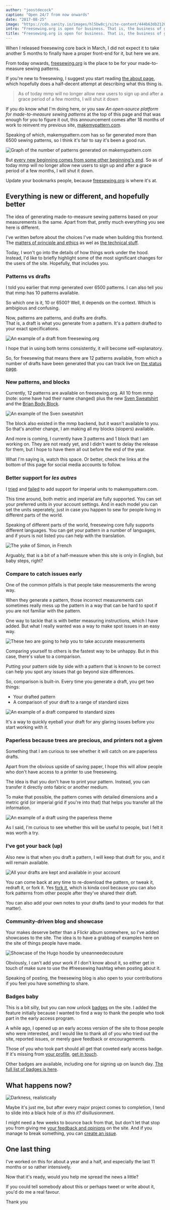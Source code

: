 ```yaml
---
author: "joostdecock"
caption: "Open 24/7 from now onwards"
date: "2017-08-25"
image: "https://cdn.sanity.io/images/hl5bw8cj/site-content/444b63db2120d50eb52004b2017c992624bbb66e-2000x1333.jpg"
intro: "Freesewing.org is open for business. That is, the business of giving away free sewing patterns [Nicht übersetzt]"
title: "Freesewing.org is open for business. That is, the business of giving away free sewing patterns [Nicht übersetzt]"
---
```


When I released freesewing core back in March, 
I did not expect it to take another 5 months to finally have a proper front-end for it, 
but here we are.

From today onwards, 
[freesewing.org](https://freesewing.org/) 
is the place to be for your made-to-measure sewing patterns.

If you're new to freesewing, 
I suggest you start reading [the about page](/about/), 
which hopefully does a half-decent attempt at describing what this thing is.

> As of today mmp will no longer allow new users to sign up and after a grace period of a few months, I will shut it down

If you do know what I'm doing here, 
or you saw *An open-source platform for made-to-measure sewing patterns* 
at the top of this page and that was enough for you to figure it out, 
this announcement comes after 18 months of work to reinvent my previous site, 
[makemypattern.com](https://makemypattern.com/).

Speaking of which, 
makemypattern.com has so far generated more than 6500 sewing patterns, 
so I think it's fair to say it's been a good run. 

![Graph of the number of patterns generated on makemypattern.com](https://posts.freesewing.org/uploads/mmp_patterns_82c2056938.png)

But [every new beginning comes from some other beginning's end](https://www.youtube.com/watch?v=xGytDsqkQY8). 
So as of today mmp will no longer allow new users to sign up 
and after a grace period of a few months, I will shut it down. 

Update your bookmarks people, 
because [freesewing.org](https://freesewing.org/) is where it's at.

## Everything is new or different, and hopefully better

The idea of generating made-to-measure sewing patterns based on your measurements is the same. 
Apart from that, pretty much everything you see here is different.

I've written before about the choices I've made when building this frontend. 
The [matters of principle and ethics](/en/blog/privacy-choices/) 
as wel as [the technical stuff](/en/blog/freesewing-goes-jamstack/).

Today, I won't go into the details of how things work under the hood. 
Instead, I'd like to briefly highlight some of the most significant changes for the users of the site. Hopefully, that includes you.

### Patterns vs drafts

I told you earlier that mmp generated over 6500 patterns. 
I can also tell you that mmp has 10 patterns available.

So which one is it, 10 or 6500? 
Well, it depends on the context. Which is ambigious and confusing.

Now, patterns are patterns, and drafts are drafts.  
That is, a draft is what you generate from a pattern. It's a pattern drafted to your exact specifications.

![An example of a draft from freesewing.org](https://posts.freesewing.org/uploads/draft_sample_7e92caf0d6.svg)

I hope that in using both terms consistently, it will become self-explanatory.

So, for freesewing that means there are 12 patterns available, 
from which a number of drafts have been generated that you can track live on 
[the status page](/status).

### New patterns, and blocks

Currently, 12 patterns are available on freesewing.org. 
All 10 from mmp (note: some have had their name changed) 
plus the new [Sven Sweatshirt](/patterns/sven) and the [Brian Body Block](/patterns/brian).

![An example of the Sven sweatshirt](https://posts.freesewing.org/uploads/sven_b189ad1368.jpg)

The block also existed in the mmp backend, but it wasn't available to you. 
So that's another change, I am making all my blocks (slopers) available.

And more is coming, I currently have 3 patterns and 1 block that I am working on. 
They are not ready yet, and I didn't want to delay the release for them, 
but I hope to have them all out before the end of the year.

What I'm saying is, watch this space. 
Or better, check the links at the bottom of this page for social media accounts to follow.

### Better support for *les autres* 

I [tried](https://makemypattern.com/blog/imperial-units-have-been-spotted-and-they-might-break-things)
and [failed](https://makemypattern.com/blog/imperial-units-not-worth-it) to add support for imperial units to makemypattern.com.

This time around, both metric and imperial are fully supported. You can set your preferred units in your account settings.
And in each model you can set the units seperately, just in case you happen to sew for people living in different parts of the world.

Speaking of different parts of the world, freesewing core fully supports different languages. 
You can get your pattern in a number of languages, and if yours is not listed you can help with the translation.

![The yoke of Simon, in French](https://posts.freesewing.org/uploads/yoke_7555f8616c.svg)

Arguably, that is a bit of a half-measure when this site is only in English, but baby steps, right?

### Compare to catch issues early

One of the common pitfalls is that people take measurements the wrong way.

When they generate a pattern, those incorrect measurements can sometimes really mess up the pattern 
in a way that can be hard to spot if you are not familiar with the pattern.

One way to tackle that is with better measuring instructions, which I have added.
But what I really wanted was a way to make spot issues in an easy way.

![These two are going to help you to take accurate measurements](https://posts.freesewing.org/uploads/standing_d66bef801a.jpg)

Comparing yourself to others is the fastest way to be unhappy. 
But in this case, there's value to a comparison.

Putting your pattern side by side with a pattern that is known to be correct 
can help you spot any issues that go beyond size differences.

So, comparison is built-in. Every time you generate a draft, you get two things:

 - Your drafted pattern
 - A comparison of your draft to a range of standard sizes

![An example of a draft compared to standard sizes](https://posts.freesewing.org/uploads/compare_sample_171c3eaecd.svg)

It's a way to quickly eyeball your draft for any glaring issues before you start working with it.

### Paperless because trees are precious, and printers not a given

Something that I am curious to see whether it will catch on are paperless drafts.

Apart from the obvious upside of saving paper, I hope this will allow people who don't have access to 
a printer to use freesewing.

The idea is that you don't have to print your pattern. 
Instead, you can transfer it directly onto fabric or another medium.

To make that possible, the pattern comes with detailed dimensions and a metric grid (or imperial grid if you're into that)
that helps you transfer all the information.

![An example of a draft using the paperless theme](https://posts.freesewing.org/uploads/paperless_sample_def717482e.svg)

As I said, I'm curious to see whether this will be useful to people, but I felt it was worth a try.

### I've got your back (up)

Also new is that when you draft a pattern, I will keep that draft for you, and it will remain available. 

![All your drafts are kept and available in your account](https://posts.freesewing.org/uploads/draft_list_7950e1609a.png)

You can come back at any time to re-download the pattern, or tweak it, redraft it, or fork it.
Yes [fork it](/docs/site/fork), which is kinda cool because you can also fork patterns from other people after they've shared their draft.

You can also add your own notes to your drafts (and to your models for that matter).

### Community-driven blog and showcase

Your makes deserve better than a Flickr album somewhere, so I've added showcases to the site. 
The idea is to have a grabbag of examples here on the site of things people have made.

![Showcase of the Hugo hoodie by uneanneedecouture](https://posts.freesewing.org/uploads/hugo_b331b0c298.jpg)

Obviously, I can't add your work if I don't know about it, 
so either get in touch of make sure to use the #freesewing hashtag when posting about it.

Speaking of posting, the freesewing blog is also open to your contributions if you feel you have something to share.

### Badges baby

This is a bit silly, but you can now unlock [badges](/docs/site/badges) on the site. 
I added the feature initially because I wanted to find a way to 
thank the people who took part in the early access program.

A while ago, I opened up an early access version of the site to 
those people who were interested, and I would like to thank all of 
you who tried out the site, reported issues, or merely gave feedback or encouragements.

Those of you who took part should all get that coveted early access badge. 
If it's missing from [your profile](/profile), [get in touch](/contact).

Other badges are available, including one for signing up on launch day. [The full list of badges is here](/docs/site/badges).

## What happens now?

![Darkness, realistically](https://posts.freesewing.org/uploads/darkness_a9b72d2537.svg)

Maybe it's just me, but after every major project comes to completion, 
I tend to slide into a black hole of *is this it?* disillusionment.

I might need a few weeks to bounce back from that, but don't let that stop you from giving me 
[your feedback and opinions](/contact) on the site. 
And if you manage to break something, you can [create an issue](https://github.com/freesewing/site/issues/new).

## One last thing
I've worked on this for about a year and a half, and especially the last 11 months or so rather intensively.

Now that it's ready, would you help me spread the news a little?

If you could tell somebody about this or perhaps tweet or write about it, you'd do me a real favour.

Thank you



